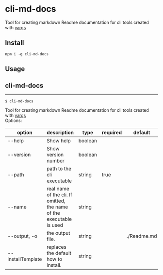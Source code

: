 # cli-md-docs  
Tool for creating markdown Readme documentation for cli tools created with
[yargs](https://github.com/yargs/yargs)  
## Install  
```shell  
npm i -g cli-md-docs  
```  
## Usage  
## cli-md-docs  
---  
```shell  
$ cli-md-docs   
```  
Tool for creating markdown Readme documentation for cli tools created with
[yargs](https://github.com/yargs/yargs)    
Options:    

  
|option|description|type|required|default|  
|---|---|---|---|---|  
|--help|Show help|boolean|||  
|--version|Show version number|boolean|||  
|--path|path to the cli executable|string|true||  
|--name|real name of the cli. If omitted, the name of the executable is used|string|||  
|--output, -o|the output file.|string||./Readme.md|  
|--installTemplate|replaces the default how to install.|string|||